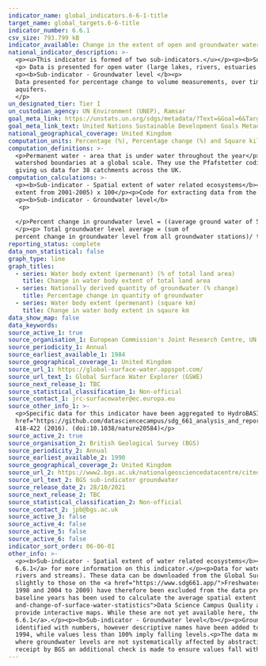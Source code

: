 ```yaml
---
indicator_name: global_indicators.6-6-1-title
target_name: global_targets.6-6-title
indicator_number: 6.6.1
csv_size: 793.799 kB
indicator_available: Change in the extent of open and groundwater water over time
national_indicator_description: >-
  <p><u>This indicator is formed of two sub-indicators.</u></p><p><b>Sub-indicator - Spatial extent of water related ecosystems</b>
  <p> Data is presented for open water (large lakes, rivers, estuaries and artificial waterbodies). Water body type is not yet included as a disaggregation.
  <p><b>Sub-indicator - Groundwater level </b><p>
  Data presented for percentage change to volume measurements, over time, of major groundwater
  aquifers.
  </p>
un_designated_tier: Tier I
un_custodian_agency: UN Environment (UNEP), Ramsar
goal_meta_link: https://unstats.un.org/sdgs/metadata/?Text=&Goal=6&Target=6.6
goal_meta_link_text: United Nations Sustainable Development Goals Metadata (PDF 4.0 MB)
national_geographical_coverage: United Kingdom
computation_units: Percentage (%), Percentage change (%) and Square kilometers (km)
computation_definitions: >-
  <p>Permanent water - area that is under water throughout the year</p><p>Seasonal water - area that is under water for less than 12 months a year</p><p>Ephemeral water - area that is episodically under water in different years</p><p>HydroBASINS - a series of polygon layers that depict
  watershed boundaries at a global scale. They use the Pfafstetter coding system, which allows for analysis of catchment topology. Catchments  can be broken down  into smaller sub-basins; with each subdivision, the Pfafstetter level increases. Here, a Pfafstetter level of 6 was used,
  giving us data for 38 catchments across the UK.
computation_calculations: >-
  <p><b>Sub-indicator - Spatial extent of water related ecosystems</b><p>Proportion of area = (spatial extent / land area) x 100</p><p>Percent change in spatial extent from baseline = ((average spatial extent of 5 year period - average spatial extent from 2001-2005) / average spatial
  extent from 2001-2005) x 100</p><p>Code for extracting data from the Global Surface Water Explorer and aggreating water to UK boundaries and HydroBasins can be found in the <a href="https://github.com/datasciencecampus/sdg_661_analysis_and_reporting">Data Science Campus GitHub</a>
  <p><b>Sub-indicator - Groundwater level</b>
   <p>
     
  </p>Percent change in groundwater level = ((average ground water of 5 year period - average groundwater level from 1990-1994) / average spatial extent from 1990-1994) x 100 
  </p><p> Total groundwater level average = (sum of
  percent change in groundwater level from all groundwater stations)/ total number of ground water stations * 100</p>
reporting_status: complete
data_non_statistical: false
graph_type: line
graph_titles:
  - series: Water body extent (permenant) (% of total land area)
    title: Change in water body extent of total land area
  - series: Nationally derived quantity of groundwater (% change)
    title: Percentage change in quantity of groundwater
  - series: Water body extent (permenant) (square km)
    title: Change in water body extent in sqaure km
data_show_map: false
data_keywords:
source_active_1: true
source_organisation_1: European Commission's Joint Research Centre, UN Environment, and Google 
source_periodicity_1: Annual
source_earliest_available_1: 1984
source_geographical_coverage_1: United Kingdom
source_url_1: https://global-surface-water.appspot.com/
source_url_text_1: Global Surface Water Explorer (GSWE)
source_next_release_1: TBC
source_statistical_classification_1: Non-official
source_contact_1: jrc-surfacewater@ec.europa.eu
source_other_info_1: >-
  <p>Specific data for this indicator have been aggregated to HydroBASINs Pfaffstetter level 6 using official UK boundaries. The data shown for this indicator and the code used to produce them can be found on the ONS <a
  href="https://github.com/datasciencecampus/sdg_661_analysis_and_reporting"> Data Science Campus Github</a>.</p><p>GSWE methodology - Jean-Francois Pekel, Andrew Cottam, Noel Gorelick, Alan S. Belward, High-resolution mapping of global surface water and its long-term changes. Nature 540,
  418-422 (2016). (doi:10.1038/nature20584)</p>
source_active_2: true
source_organisation_2: British Geological Survey (BGS)
source_periodicity_2: Annual
source_earliest_available_2: 1990
source_geographical_coverage_2: United Kingdom
source_url_2: https://www2.bgs.ac.uk/nationalgeosciencedatacentre/citedData/catalogue/ff1a56d7-7b68-4006-a7f2-45cfe4fd66ae.html
source_url_text_2: BGS sub-indicator groundwater 
source_release_date_2: 28/10/2021
source_next_release_2: TBC
source_statistical_classification_2: Non-official
source_contact_2: jpb@bgs.ac.uk
source_active_3: false
source_active_4: false
source_active_5: false
source_active_6: false
indicator_sort_order: 06-06-01
other_info: >-
  <p><b>Sub-indicator - Spatial extent of water related ecosystems</b></p><p>Please see the blog <a href="https://datasciencecampus.ons.gov.uk/using-satellite-imagery-to-report-changes-to-water-bodies-for-sdg-6-6-1">Using satellite imagery to report changes to water bodies for SDG
  6.6.1</a> for more information on this indicator.</p><p>Data for water body spatial extent (km) and change in water body extent is derived from Earth Observation data (from the Landsat satellite programme. The resolution used does not pick up smaller waterbodies (including small lakes,
  rivers and streams). These data can be downloaded from the Global Surface Water Explorer (GSWE).</p><p>The data presented here have been constrained to official high-water mark boundaries, which helps ensure that costal water is not included in estimated. Measures therefore differ
  slightly to those on the <a href="https://www.sdg661.app/">Freshwater Ecosystems Explorer</a>, a GSWE platform for presenting data specifically for this indicator.</p><p>Persistent cloud cover can impact the quality of data collection. Anomalous years (likely due to cloud cover - 1994 to
  1998 and 2004 to 2009) have therefore been excluded from the data presented here, with the exception of the baseline. The baseline period of 2001 to 2005 includes the anomalous years 2004 and 2005. To mitigate the impact of variable cloud cover, the modal value of each pixel across the
  baseline years has been used to calculate the average spatial extent in the baseline period. Further details on the source data and mitigating the impacts of these anomalous periods is provided in the <a href="https://datasciencecampus.ons.gov.uk/projects/quality-and-methodology-extent-
  and-change-of-surface-water-statistics">Data Science Campus Quality and Methodology document</a>.</p><p>HydroBASIN catchments are identified with numbers, however we have added descriptive names to each catchment in the dropdown menu - these are not official names. Work is in progress to
  provide interactive maps. While these are not yet available here, they can be viewed in the blog <a href="https://datasciencecampus.ons.gov.uk/using-satellite-imagery-to-report-changes-to-water-bodies-for-sdg-6-6-1">Using satellite imagery to report changes to water for SDG
  6.6.1</a>.</p><p><b>Sub-indicator - Groundwater level</b></p><p>Groundwater level data is obtained from BGS' WellMaster database, derived from 154 groundwater level monitoring stations to provide groundwater estimates for 19 of the 34 HydroBasin in the UK. HydroBASIN cathchments are
  identified with numbers, however descriptive names have been added to the dropdown menu, these are not official names.<p>The chosen five-year reference period for the analysis is 1990 to 1994. Values greater than 100% imply average groundwater levels have risen since the period 1990 to
  1994, while values less than 100% imply falling levels.<p>The data monitored by measuring authorities in each nation (EA, SEPA, NRW, DAERA) and are passed to BGS periodically. All chosen sites have monitoring frequencies of greater than one observation a month, are monitoring boreholes
  where groundwater levels are not systematically affected by abstraction and are representative of local and regional groundwater systems. <p>Raw data is quality assured by measuring authority and are expected to be accurate to less than +/- 0.01 metre for data collected since 1990. On
  receipt by BGS an additional check is made to ensure values fall within expected hydrogeologicaly plausible ranges.</p> Data follows the UN specification for this indicator. This indicator has been identified in collaboration with topic experts.
---
```

